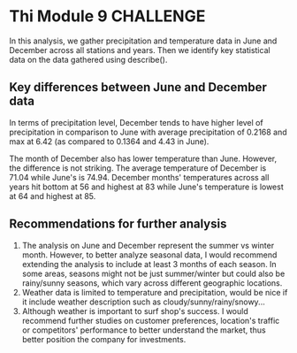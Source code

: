 # Thi Module 9 CHALLENGE
In this analysis, we gather precipitation and temperature data in June and December across all stations and years. Then we identify key statistical data on the data gathered using describe().

## Key differences between June and December data

In terms of precipitation level, December tends to have higher level of precipitation in comparison to June with average precipitation of 0.2168 and max at 6.42 (as compared to 0.1364 and 4.43 in June).

The month of December also has lower temperature than June. However, the difference is not striking. The average temperature of December is 71.04 while June's is 74.94. December months' temperatures across all years hit bottom at 56 and highest at 83 while June's temperature is lowest at 64 and highest at 85.

## Recommendations for further analysis
1. The analysis on June and December represent the summer vs winter month. However, to better analyze seasonal data, I would recommend extending the analysis to include at least 3 months of each season. In some areas, seasons might not be just summer/winter but could also be rainy/sunny seasons, which vary across different geographic locations.
2. Weather data is limited to temperature and precipitation, would be nice if it include weather description such as cloudy/sunny/rainy/snowy...
3. Although weather is important to surf shop's success. I would recommend further studies on customer preferences, location's traffic or competitors' performance to better understand the market, thus better position the company for investments.
